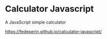 # Calculator Javascript
A JavaScript simple calculator <br>

https://fedeperin.github.io/calculator-javascript/